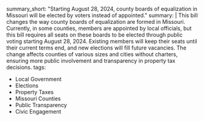 summary_short: "Starting August 28, 2024, county boards of equalization in Missouri will be elected by voters instead of appointed."
summary: |
  This bill changes the way county boards of equalization are formed in Missouri. Currently, in some counties, members are appointed by local officials, but this bill requires all seats on these boards to be elected through public voting starting August 28, 2024. Existing members will keep their seats until their current terms end, and new elections will fill future vacancies. The change affects counties of various sizes and cities without charters, ensuring more public involvement and transparency in property tax decisions.
tags:
  - Local Government
  - Elections
  - Property Taxes
  - Missouri Counties
  - Public Transparency
  - Civic Engagement
